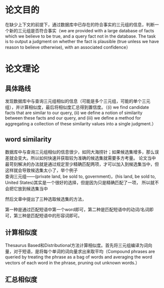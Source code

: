 # 论文目的
在缺少上下文的前提下，通过数据库中已存在的符合事实的三元组的信息，判断一个新的三元组是否符合事实（we are provided with a large database of facts 
which we believe to be true, and a query fact not in the database. The task is to output a judgment on whether the fact is 
plausible (true unless we have reason to believe otherwise), with an associated confidence）

# 论文理论
## 具体路线
发现数据库中与查询三元组相似的信息（可能是多个三元组，可能的单个三元组），并计算相似度，最后将相似度汇总得到置信度。（(i) we find candidate facts
that are similar to our query, (ii) we define a notion of similarity between these facts and our query,
and (iii) we define a method for aggregating a collection of these similarity values into a single judgment.）

## word similarity
数据库中与查询三元组相似的信息很少，如同大海捞针；如果候选集增多，那么误差就会变大。所以如何快速并获取较为准确的候选集就需要多方考量。
论文当中最苛刻解决的办法就是通过规定至少精确匹配两项，才可以加入到候选集当中，但这样就会导致候选集太小了，举个例子  
查询三元组——(private land, be sold to, government)，(his land, be sold to, United States)其实是一个很好的选择，但是因为只是精确匹配了一项，
所以就不会把它放到候选集当中

然后文章中提出了三种选取候选集的方法，  

第一种是通过匹配短语中第一个word即可，第二种是匹配短语中的动词/名词即可，第三种是匹配短语中的形容词即可。

## 计算相似度
Thesaurus Based和Distributional方法计算相似度。首先将三元组编译为词向量，对于短语，是将每个单词的词向量求出来取平均（Compound phrases are queried by treating the
phrase as a bag of words and averaging the word vectors of each word in the phrase, pruning out unknown words.）

## 汇总相似度
